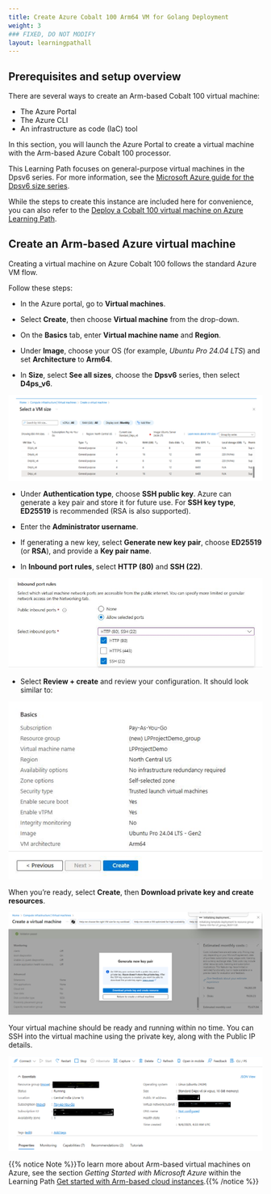 ```yaml
---
title: Create Azure Cobalt 100 Arm64 VM for Golang Deployment
weight: 3
### FIXED, DO NOT MODIFY
layout: learningpathall
---
```


## Prerequisites and setup overview

There are several ways to create an Arm-based Cobalt 100 virtual machine: 

- The Azure Portal
- The Azure CLI
- An infrastructure as code (IaC) tool

In this section, you will launch the Azure Portal to create a virtual machine with the Arm-based Azure Cobalt 100 processor.

This Learning Path focuses on general-purpose virtual machines in the Dpsv6 series. For more information, see the [Microsoft Azure guide for the Dpsv6 size series](https://learn.microsoft.com/en-us/azure/virtual-machines/sizes/general-purpose/dpsv6-series).

While the steps to create this instance are included here for convenience, you can also refer to the [Deploy a Cobalt 100 virtual machine on Azure Learning Path](/learning-paths/servers-and-cloud-computing/cobalt/).

## Create an Arm-based Azure virtual machine

Creating a virtual machine on Azure Cobalt 100 follows the standard Azure VM flow.

Follow these steps:

- In the Azure portal, go to **Virtual machines**.

- Select **Create**, then choose **Virtual machine** from the drop-down.

- On the **Basics** tab, enter **Virtual machine name** and **Region**.

- Under **Image**, choose your OS (for example, *Ubuntu Pro 24.04 LTS*) and set **Architecture** to **Arm64**.

- In **Size**, select **See all sizes**, choose the **Dpsv6** series, then select **D4ps_v6**.

![Azure portal VM creation — Azure Cobalt 100 Arm64 virtual machine (D4ps_v6) alt-text#center](images/instance.png "Select the Dpsv6 series and D4ps_v6")

- Under **Authentication type**, choose **SSH public key**. Azure can generate a key pair and store it for future use. For **SSH key type**, **ED25519** is recommended (RSA is also supported).

- Enter the **Administrator username**.

- If generating a new key, select **Generate new key pair**, choose **ED25519** (or **RSA**), and provide a **Key pair name**.

- In **Inbound port rules**, select **HTTP (80)** and **SSH (22)**.

![Azure portal VM creation — Azure Cobalt 100 Arm64 virtual machine (D4ps_v6) alt-text#center](images/instance1.png "Allow inbound port rules")

- Select **Review + create** and review your configuration. It should look similar to:

![Azure portal VM creation — Azure Cobalt 100 Arm64 virtual machine (D4ps_v6) alt-text#center](images/ubuntu-pro.png "Review and create an Arm64 VM on Cobalt 100")

When you’re ready, select **Create**, then **Download private key and create resources**.

![Azure portal VM creation — Azure Cobalt 100 Arm64 virtual machine (D4ps_v6) alt-text#center](images/instance4.png "Download private key and create resources")

Your virtual machine should be ready and running within no time. You can SSH into the virtual machine using the private key, along with the Public IP details.

![Azure portal VM creation — Azure Cobalt 100 Arm64 virtual machine (D4ps_v6) alt-text#center](images/final-vm.png "VM deployment confirmation in the Azure portal")

{{% notice Note %}}To learn more about Arm-based virtual machines on Azure, see the section *Getting Started with Microsoft Azure* within the Learning Path [Get started with Arm-based cloud instances](/learning-paths/servers-and-cloud-computing/csp/azure).{{% /notice %}}
